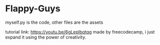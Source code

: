 # Flappy-Guys
myself.py is the code, other files are the assets 

tutorial link: https://youtu.be/6gLeplbqtqg made by freecodecamp, i just expand it using the power of creativity.
